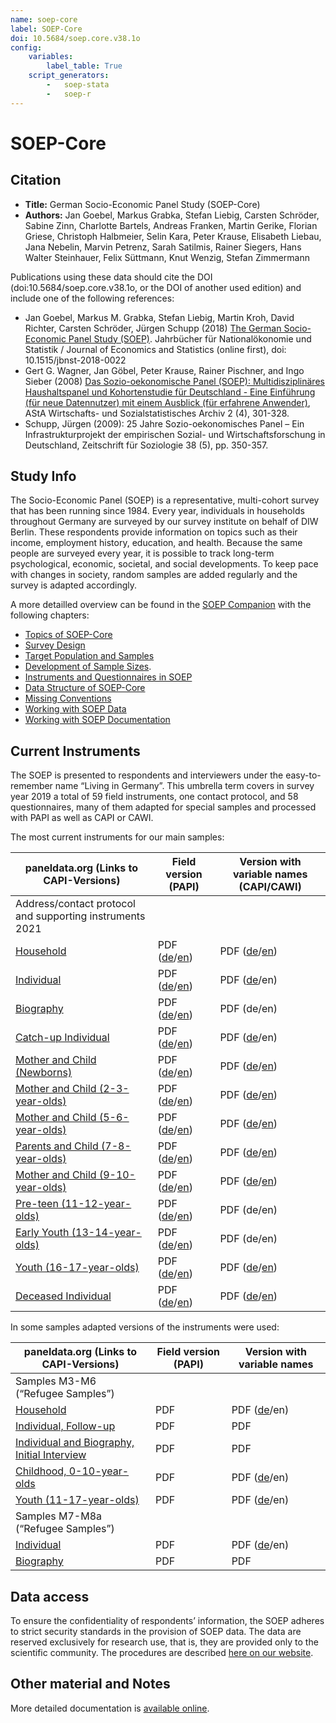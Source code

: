 ```yaml
---
name: soep-core
label: SOEP-Core
doi: 10.5684/soep.core.v38.1o
config:
    variables:
        label_table: True
    script_generators:
        -   soep-stata
        -   soep-r
---
```


# SOEP-Core

## Citation

* **Title:** German Socio-Economic Panel Study (SOEP-Core)
* **Authors:** Jan Goebel, Markus Grabka, Stefan Liebig, Carsten Schröder, Sabine Zinn, Charlotte Bartels, Andreas Franken, Martin Gerike, Florian Griese, Christoph Halbmeier, Selin Kara, Peter Krause, Elisabeth Liebau, Jana Nebelin, Marvin Petrenz, Sarah Satilmis, Rainer Siegers, Hans Walter Steinhauer, Felix Süttmann, Knut Wenzig, Stefan Zimmermann 

Publications using these data should cite the DOI (doi:10.5684/soep.core.v38.1o, or the DOI of another used edition) and include one of the following references:

* Jan Goebel, Markus M. Grabka, Stefan Liebig, Martin Kroh, David Richter, Carsten Schröder, Jürgen Schupp (2018) [The German Socio-Economic Panel Study (SOEP)](https://doi.org/10.1515/jbnst-2018-0022). Jahrbücher für Nationalökonomie und Statistik / Journal of Economics and Statistics (online first), doi: 10.1515/jbnst-2018-0022
* Gert G. Wagner, Jan Göbel, Peter Krause, Rainer Pischner, and Ingo Sieber (2008) [Das Sozio-oekonomische Panel (SOEP): Multidisziplinäres Haushaltspanel und Kohortenstudie für Deutschland - Eine Einführung (für neue Datennutzer) mit einem Ausblick (für erfahrene Anwender)](https://doi.org/10.1007/s11943-008-0050-y), AStA Wirtschafts- und Sozialstatistisches Archiv 2 (4), 301-328.
* Schupp, Jürgen (2009): 25 Jahre Sozio-oekonomisches Panel – Ein Infrastrukturprojekt der empirischen Sozial- und Wirtschaftsforschung in Deutschland, Zeitschrift für Soziologie 38 (5), pp. 350-357.

## Study Info

The Socio-Economic Panel (SOEP) is a representative, multi-cohort survey that has been running since 1984. Every year, individuals in households throughout Germany are surveyed by our survey institute on behalf of DIW Berlin. These respondents provide information on topics such as their income, employment history, education, and health. Because the same people are surveyed every year, it is possible to track long-term psychological, economic, societal, and social developments. To keep pace with changes in society, random samples are added regularly and the survey is adapted accordingly.

A more detailled overview can be found in the [SOEP Companion](http://companion.soep.de/) with the following chapters:

* [Topics of SOEP-Core](http://companion.soep.de/Topics%20of%20SOEPcore/index.html)
* [Survey Design](http://companion.soep.de/Survey%20Design/)
* [Target Population and Samples](http://companion.soep.de/Target%20Population%20and%20Samples/)
* [Development of Sample Sizes](http://companion.soep.de/Target%20Population%20and%20Samples/Development%20of%20Sample%20Sizes.html).
* [Instruments and Questionnaires in SOEP](http://companion.soep.de/Survey%20Design/SOEP%20Questionnaires.html)
* [Data Structure of SOEP-Core](http://companion.soep.de/Data%20Structure%20of%20SOEPcore/index.html)
* [Missing Conventions](http://companion.soep.de/Data%20Structure%20of%20SOEPcore/Missing%20Conventions.html)
* [Working with SOEP Data](http://companion.soep.de/Working%20with%20SOEP%20Data/)
* [Working with SOEP Documentation](http://companion.soep.de/Working%20with%20SOEP%20Documentation/)

## Current Instruments

The SOEP is presented to respondents and interviewers under the easy-to-remember name “Living in Germany”. This umbrella term covers in survey year 2019 a total of 59 field instruments, one contact protocol, and 58 questionnaires, many of them adapted for special samples and processed with PAPI as well as CAPI or CAWI.

The most current instruments for our main samples: 

| paneldata.org (Links to CAPI-Versions)                        | Field version (PAPI)                                                                                                                                                                  | Version with variable names (CAPI/CAWI) |
| ------------------------------------------------------------- | ------------------------------------------------------------------------------------------------------------------------------------------------------------------------------------- | ---------------------------------- |
| Address/contact protocol and supporting instruments 2021      |                                                                                                                                                                                       |                                    |
| [Household](inst/soep-core-2021-hh2)                          | PDF ([de](https://www.diw.de/documents/publikationen/73/diw_01.c.866866.de/diw_ssp1194.pdf)/[en](https://www.diw.de/documents/publikationen/73/diw_01.c.866901.de/diw_ssp1206.pdf)) | PDF ([de](https://www.diw.de/documents/publikationen/73/diw_01.c.882383.de/diw_ssp1267.pdf)/[en](https://www.diw.de/documents/publikationen/73/diw_01.c.882642.de/diw_ssp1287.pdf))                                |
| [Individual](inst/soep-core-2021-pe2)                         | PDF ([de](https://www.diw.de/documents/publikationen/73/diw_01.c.866868.de/diw_ssp1195.pdf)/[en](https://www.diw.de/documents/publikationen/73/diw_01.c.866903.de/diw_ssp1207.pdf)) | PDF ([de](https://www.diw.de/documents/publikationen/73/diw_01.c.882549.de/diw_ssp1276.pdf)/en)                                |
| [Biography](inst/soep-core-2021-ll2)                          | PDF ([de](https://www.diw.de/documents/publikationen/73/diw_01.c.866870.de/diw_ssp1196.pdf)/[en](https://www.diw.de/documents/publikationen/73/diw_01.c.866905.de/diw_ssp1208.pdf)) | PDF (de/en)                                |
| [Catch-up Individual](inst/soep-core-2021-l2)                 | PDF ([de](https://www.diw.de/documents/publikationen/73/diw_01.c.866864.de/diw_ssp1193.pdf)/[en](https://www.diw.de/documents/publikationen/73/diw_01.c.867265.de/diw_ssp1209.pdf)) | PDF ([de](https://www.diw.de/documents/publikationen/73/diw_01.c.882394.de/diw_ssp1272.pdf)/en)                                |
| [Mother and Child (Newborns)](inst/soep-core-2021-e1-2)       | PDF ([de](https://www.diw.de/documents/publikationen/73/diw_01.c.866883.de/diw_ssp1198.pdf)/[en](https://www.diw.de/documents/publikationen/73/diw_01.c.867267.de/diw_ssp1211.pdf)) | PDF ([de](https://www.diw.de/documents/publikationen/73/diw_01.c.882373.de/diw_ssp1262.pdf)/[en](https://www.diw.de/documents/publikationen/73/diw_01.c.882557.de/diw_ssp1282.pdf))                                |
| [Mother and Child (2-3-year-olds)](inst/soep-core-2021-e2-2)  | PDF ([de](https://www.diw.de/documents/publikationen/73/diw_01.c.866885.de/diw_ssp1199.pdf)/[en](https://www.diw.de/documents/publikationen/73/diw_01.c.867269.de/diw_ssp1212.pdf)) | PDF ([de](https://www.diw.de/documents/publikationen/73/diw_01.c.882375.de/diw_ssp1263.pdf)/[en](https://www.diw.de/documents/publikationen/73/diw_01.c.882559.de/diw_ssp1283.pdf))                                |
| [Mother and Child (5-6-year-olds)](inst/soep-core-2021-e3-2)  | PDF ([de](https://www.diw.de/documents/publikationen/73/diw_01.c.866887.de/diw_ssp1200.pdf)/[en](https://www.diw.de/documents/publikationen/73/diw_01.c.867271.de/diw_ssp1213.pdf)) | PDF ([de](https://www.diw.de/documents/publikationen/73/diw_01.c.882377.de/diw_ssp1264.pdf)/[en](https://www.diw.de/documents/publikationen/73/diw_01.c.882630.de/diw_ssp1284.pdf))                                |
| [Parents and Child (7-8-year-olds)](inst/soep-core-2021-e4-2) | PDF ([de](https://www.diw.de/documents/publikationen/73/diw_01.c.866891.de/diw_ssp1201.pdf)/[en](https://www.diw.de/documents/publikationen/73/diw_01.c.867273.de/diw_ssp1214.pdf)) | PDF ([de](https://www.diw.de/documents/publikationen/73/diw_01.c.882379.de/diw_ssp1265.pdf)/[en](https://www.diw.de/documents/publikationen/73/diw_01.c.882632.de/diw_ssp1285.pdf))                                |
| [Mother and Child (9-10-year-olds)](inst/soep-core-2021-e5-2) | PDF ([de](https://www.diw.de/documents/publikationen/73/diw_01.c.866893.de/diw_ssp1202.pdf)/[en](https://www.diw.de/documents/publikationen/73/diw_01.c.867275.de/diw_ssp1215.pdf)) | PDF ([de](https://www.diw.de/documents/publikationen/73/diw_01.c.882381.de/diw_ssp1266.pdf)/[en](https://www.diw.de/documents/publikationen/73/diw_01.c.882634.de/diw_ssp1286.pdf))                                |
| [Pre-teen (11-12-year-olds)](inst/soep-core-2021-s-2)         | PDF ([de](https://www.diw.de/documents/publikationen/73/diw_01.c.866895.de/diw_ssp1203.pdf)/[en](https://www.diw.de/documents/publikationen/73/diw_01.c.867277.de/diw_ssp1216.pdf)) | PDF (de/en)                                |
| [Early Youth (13-14-year-olds)](inst/soep-core-2021-s2-2)     | PDF ([de](https://www.diw.de/documents/publikationen/73/diw_01.c.866897.de/diw_ssp1204.pdf)/[en](https://www.diw.de/documents/publikationen/73/diw_01.c.869522.de/diw_ssp1246.pdf)) | PDF (de/en)                                |
| [Youth (16-17-year-olds)](inst/soep-core-2021-ju-2)           | PDF ([de](https://www.diw.de/documents/publikationen/73/diw_01.c.866899.de/diw_ssp1205.pdf)/[en](https://www.diw.de/documents/publikationen/73/diw_01.c.869524.de/diw_ssp1247.pdf)) | PDF ([de](https://www.diw.de/documents/publikationen/73/diw_01.c.882388.de/diw_ssp1269.pdf)/[en](https://www.diw.de/documents/publikationen/73/diw_01.c.882639.de/diw_ssp1289.pdf))                                |
| [Deceased Individual](inst/soep-core-2021-vp2)                | PDF ([de](https://www.diw.de/documents/publikationen/73/diw_01.c.866872.de/diw_ssp1197.pdf)/[en](https://www.diw.de/documents/publikationen/73/diw_01.c.867263.de/diw_ssp1210.pdf)) | PDF ([de](https://www.diw.de/documents/publikationen/73/diw_01.c.882555.de/diw_ssp1281.pdf)/[en](https://www.diw.de/documents/publikationen/73/diw_01.c.882732.de/diw_ssp1301.pdf))                                |

In some samples adapted versions of the instruments were used:

| paneldata.org (Links to CAPI-Versions)                                           | Field version (PAPI)                                                                         | Version with variable names |
| -------------------------------------------------------------------------------- | -------------------------------------------------------------------------------------------- | --------------------------- |
| Samples M3-M6 (“Refugee Samples”)                                                |                                                                                              |                             |
| [Household](inst/soep-core-2021-hh-m3456)                                        | PDF                                                                                          | PDF ([de](https://www.diw.de/documents/publikationen/73/diw_01.c.882385.de/diw_ssp1268.pdf)/en)                         |
| [Individual, Follow-up](inst/soep-core-2021-p-m345-wieder)         | PDF                                                                                          | PDF                         |
| [Individual and Biography, Initial Interview](inst/soep-core-2021-pb-m3456-erst) | PDF                                                                                          | PDF                         |
| [Childhood, 0-10-year-olds](inst/soep-core-2021-ki-m3456)                         | PDF                                                                                          | PDF ([de](https://www.diw.de/documents/publikationen/73/diw_01.c.882392.de/diw_ssp1271.pdf)/en)                         |
| [Youth (11-17-year-olds)](inst/soep-core-2021-ju-m3456)                           | PDF                                                                                          | PDF ([de](https://www.diw.de/documents/publikationen/73/diw_01.c.882390.de/diw_ssp1270.pdf)/en)                         |
| Samples M7-M8a (“Refugee Samples”)                                                |                                                                                              |                             |
| [Individual](inst/soep-core-2021-pe2-m78)                                         | PDF | PDF ([de](https://www.diw.de/documents/publikationen/73/diw_01.c.882551.de/diw_ssp1277.pdf)/en)                         |
| [Biography](inst/soep-core-2021-ll-m78)                                          | PDF  | PDF                         |

## Data access

To ensure the confidentiality of respondents’ information, the SOEP adheres to strict security standards in the provision of SOEP data. The data are reserved exclusively for research use, that is, they are provided only to the scientific community. The procedures are described [here on our website](https://www.diw.de/en/diw_01.c.601584.en/data_access.html).

## Other material and Notes

More detailed documentation is [available online](https://doi.org/10.5684/soep.core.v38o).

